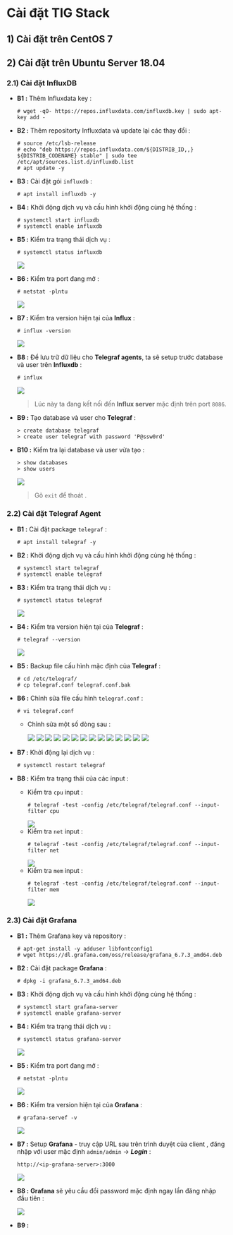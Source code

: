# Cài đặt TIG Stack
## **1) Cài đặt trên CentOS 7**
## **2) Cài đặt trên Ubuntu Server 18.04**
### **2.1) Cài đặt InfluxDB**
- **B1 :** Thêm Influxdata key :
    ```
    # wget -qO- https://repos.influxdata.com/influxdb.key | sudo apt-key add -
    ```
- **B2 :** Thêm repositorty Influxdata và update lại các thay đổi :
    ```
    # source /etc/lsb-release
    # echo "deb https://repos.influxdata.com/${DISTRIB_ID,,} ${DISTRIB_CODENAME} stable" | sudo tee /etc/apt/sources.list.d/influxdb.list
    # apt update -y
    ```
- **B3 :** Cài đặt gói `influxdb` :
    ```
    # apt install influxdb -y
    ```
- **B4 :** Khởi động dịch vụ và cấu hình khởi động cùng hệ thống :
    ```
    # systemctl start influxdb
    # systemctl enable influxdb
    ```
- **B5 :** Kiểm tra trạng thái dịch vụ :
    ```
    # systemctl status influxdb
    ```
    <img src=https://i.imgur.com/FrD2fkv.png>

- **B6 :** Kiểm tra port đang mở :
    ```
    # netstat -plntu
    ```
    <img src=https://i.imgur.com/JIDrjJW.png>

- **B7 :** Kiểm tra version hiện tại của **Influx** :
    ```
    # influx -version
    ```
    <img src=https://i.imgur.com/gV6N7ZW.png>

- **B8 :** Để lưu trữ dữ liệu cho **Telegraf agents**, ta sẽ setup trước database và user trên **Influxdb** :
    ```
    # influx
    ```
    <img src=https://i.imgur.com/pELvFb2.png>

    > Lúc này ta đang kết nối đến **Influx server** mặc định trên port `8086`.
- **B9 :** Tạo database và user cho **Telegraf** :
    ```
    > create database telegraf
    > create user telegraf with password 'P@ssw0rd'
    ```
- **B10 :** Kiểm tra lại database và user vừa tạo :
    ```
    > show databases
    > show users
    ```
    <img src=https://i.imgur.com/hkNP1DU.png>

    > Gõ `exit` để thoát .
### **2.2) Cài đặt Telegraf Agent**
- **B1 :** Cài đặt package `telegraf` :
    ```
    # apt install telegraf -y
    ```
- **B2 :** Khởi động dịch vụ và cấu hình khởi động cùng hệ thống :
    ```
    # systemctl start telegraf
    # systemctl enable telegraf
    ```
- **B3 :** Kiểm tra trạng thái dịch vụ :
    ```
    # systemctl status telegraf
    ```
    <img src=https://i.imgur.com/wVajxS3.png>

- **B4 :** Kiểm tra version hiện tại của **Telegraf** :
    ```
    # telegraf --version
    ```
    <img src=https://i.imgur.com/SUtROr2.png>

- **B5 :** Backup file cấu hình mặc định của **Telegraf** :
    ```
    # cd /etc/telegraf/
    # cp telegraf.conf telegraf.conf.bak
    ```
- **B6 :** Chỉnh sửa file cấu hình `telegraf.conf` :
    ```
    # vi telegraf.conf
    ```
    - Chỉnh sửa một số dòng sau :

        <img src=https://i.imgur.com/nunzrLb.png>

        <img src=https://i.imgur.com/epGCpHw.png>

        <img src=https://i.imgur.com/ZKDikuI.png>

        <img src=https://i.imgur.com/MBBHdVm.png>

        <img src=https://i.imgur.com/TwfUmL6.png>

        <img src=https://i.imgur.com/V4HuoFv.png>

        <img src=https://i.imgur.com/i0e7G1N.png>

        <img src=https://i.imgur.com/kU3Gz7k.png>

        <img src=https://i.imgur.com/KYpLIvf.png>

        <img src=https://i.imgur.com/lFu5b6h.png>

        <img src=https://i.imgur.com/xPgqF0Z.png>

        <img src=https://i.imgur.com/RHTPfvM.png>

        <img src=https://i.imgur.com/hSru96N.png>

        <img src=https://i.imgur.com/Al0V65v.png>

- **B7 :** Khởi động lại dịch vụ :
    ```
    # systemctl restart telegraf
    ```
- **B8 :** Kiểm tra trạng thái của các input :
    - Kiểm tra `cpu` input :
        ```
        # telegraf -test -config /etc/telegraf/telegraf.conf --input-filter cpu
        ```
        <img src=https://i.imgur.com/vcOG1uv.png>
    - Kiểm tra `net` input :
        ```
        # telegraf -test -config /etc/telegraf/telegraf.conf --input-filter net
        ```
        <img src=https://i.imgur.com/XLK7EoY.png>
    - Kiểm tra `mem` input :
        ```
        # telegraf -test -config /etc/telegraf/telegraf.conf --input-filter mem
        ```
        <img src=https://i.imgur.com/FVaqJ8a.png>

### **2.3) Cài đặt Grafana**
- **B1 :** Thêm Grafana key và repository :
    ```
    # apt-get install -y adduser libfontconfig1
    # wget https://dl.grafana.com/oss/release/grafana_6.7.3_amd64.deb
    ```
- **B2 :** Cài đặt package **Grafana** :
    ```
    # dpkg -i grafana_6.7.3_amd64.deb
    ```
- **B3 :** Khởi động dịch vụ và cấu hình khởi động cùng hệ thống :
    ```
    # systemctl start grafana-server
    # systemctl enable grafana-server
    ```
- **B4 :** Kiểm tra trạng thái dịch vụ :
    ```
    # systemctl status grafana-server
    ```
    <img src=https://i.imgur.com/i8kago2.png>
- **B5 :** Kiểm tra port đang mở :
    ```
    # netstat -plntu
    ```
    <img src=https://i.imgur.com/bh47xiX.png>
- **B6 :** Kiểm tra version hiện tại của **Grafana** :
    ```
    # grafana-servef -v
    ```
    <img src=https://i.imgur.com/JVQcK27.png>

- **B7 :** Setup **Grafana**  - truy cập URL sau trên trình duyệt của client , đăng nhập với user mặc định `admin/admin` -> ***Login*** :
    ```
    http://<ip-grafana-server>:3000
    ```
    <img src=https://i.imgur.com/o1xixfN.png>

- **B8 :** **Grafana** sẽ yêu cầu đổi password mặc định ngay lần đăng nhập đầu tiên :

    <img src=https://i.imgur.com/zsxmH6w.png>

- **B9 :**